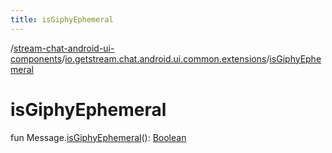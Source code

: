```yaml
---
title: isGiphyEphemeral
---
```

/[stream-chat-android-ui-components](../index.md)/[io.getstream.chat.android.ui.common.extensions](index.md)/[isGiphyEphemeral](isGiphyEphemeral.md)  
  
  
  
# isGiphyEphemeral  
fun Message.[isGiphyEphemeral](isGiphyEphemeral.md)(): [Boolean](https://kotlinlang.org/api/latest/jvm/stdlib/kotlin/-boolean/index.html)
